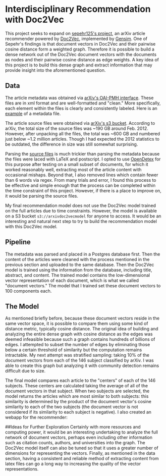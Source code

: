 # Interdisciplinary Recommendation with Doc2Vec

This project seeks to expand on [sepehr125's project](https://github.com/sepehr125/arxiv-doc2vec-recommender), an arXiv article recommender powered by [Doc2Vec](https://arxiv.org/pdf/1405.4053v2.pdf), implemented by [Gensim](https://radimrehurek.com/gensim/models/doc2vec.html). One of Sepehr's findings is that document vectors in Doc2Vec and their pairwise cosine distance form a weighted graph. Therefore it is possible to build a dense network out of the Doc2Vec document vectors with the documents as nodes and their pairwise cosine distance as edge weights. A key idea of this project is to build this dense graph and extract information that may provide insight into the aforementioned question.


## Data
The article metadata was obtained via [arXiv's OAI-PMH interface](https://arxiv.org/help/oa/index). These files are in xml format and are well-formatted and "clean." More specifically, each element within the files is clearly and consistently labeled. Here is an [example](/examples/oai-arXiv.org-0704.0031.oai_dc.xml) of a metadata file.

The article source files were obtained via [arXiv's s3 bucket](https://arxiv.org/help/bulk_data_s3). According to arXiv, the total size of the source files was ~190 GB around Feb. 2012. However, after unpacking all the files, the total was ~600 GB and numbered just below ~1.2 million articles. Though I had expected the 2012 statistics to be outdated, the difference in size was still somewhat surprising.

Parsing the [source files](/examples/1208.0007) is much trickier than parsing the metadata because the files were laced with LaTeX and postscript. I opted to use [OpenDetex](https://github.com/pkubowicz/opendetex) for this purpose after testing on a small subset of documents, for which it worked reasonably well, extracting most of the article content with occasional mishaps. Beyond that, I also removed lines which contain fewer than 6 words via regex. From many trials and error, I found this process to be effective and simple enough that the process can be completed within the time constraint of this project. However, if there is a place to improve on, it would be parsing the source files.

My final recommendation model does not use the Doc2Vec model trained on the full articles due to time constraints. However, the model is available on a S3 bucket `s3://arxivdoc2vecmodel` for anyone to access. It would be an interesting and natural next step to try to build the recommendation model with this Doc2Vec model.


## Pipeline
The metadata was parsed and placed in a Postgres database first. Then the content of the articles were cleaned with the process mentioned in the previous section and uploaded to the same database. Then the Doc2Vec model is trained using the information from the database, including title, abstract, and content. The trained model contains the low-dimensional vector representation of each document, which is what we called "document vectors." The model that I trained set these document vectors to 100 components each.

## The Model
As mentioned briefly before, because these document vectors reside in the same vector space, it is possible to compare them using some kind of distance metric, typically cosine distance. The original idea of building and analyzing the entire dense graph with cosine distance as the edges was deemed infeasible because such a graph contains hundreds of billions of edges. I attempted to subset the number of edges by eliminating those below a certain threshold of similarity but the computation remains intractable. My next attempt was stratified sampling: taking 10% of the document vectors from each of the 146 subject classified by arXiv. I was able to create this graph but analyzing it with community detection remains difficult due to size.

The final model compares each article to the "centers" of each of the 146 subjects. These centers are calculated taking the average of all of the document vectors in that subject. When two subjects are selected, the model returns the articles which are most similar to both subjects: this similarity is determined by the product of the document vector's cosine similarity to each of the two subjects (the document vector is not considered if its similarity to each subject is negative). I also created an webapp for the recommender:


##Ideas for Further Exploration
Certainly with more resources and computing power, it would be an interesting undertaking to analyze the full network of document vectors, perhaps even including other information such as citation counts, authors, and universities into the graph. The Doc2Vec model itself can also be tuned so that it uses a greater number of dimensions for representing the vectors. Finally, as mentioned in the data section, having a consistent and reliable method of extracting content from latex files can go a long way to increasing the quality of the vector representations.
